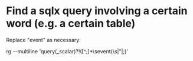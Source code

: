 # Find a sqlx query involving a certain word (e.g. a certain table)

Replace "event" as necessary:

rg --multiline 'query(_scalar)?!\([^;]*\sevent(\s|"|;)'
